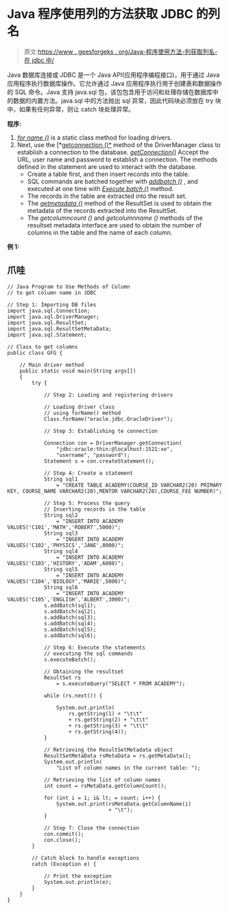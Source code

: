 # Java 程序使用列的方法获取 JDBC 的列名

> 原文:[https://www . geesforgeks . org/Java-程序使用方法-列获取列名-在 jdbc 中/](https://www.geeksforgeeks.org/java-program-to-use-methods-of-column-to-get-column-name-in-jdbc/)

Java 数据库连接或 JDBC 是一个 Java API(应用程序编程接口)，用于通过 Java 应用程序执行数据库操作。它允许通过 Java 应用程序执行用于创建表和数据操作的 SQL 命令。Java 支持 java.sql 包，该包包含用于访问和处理存储在数据库中的数据的内置方法。java.sql 中的方法抛出 sql 异常，因此代码块必须放在 try 块中，如果有任何异常，则让 catch 块处理异常。

**程序:**

1.  [*for name ()*](https://www.geeksforgeeks.org/class-forname-method-in-java-with-examples/) is a static class method for loading drivers.
2.  Next, use the [*[getconnection ()*](https://www.geeksforgeeks.org/establishing-jdbc-connection-in-java/) method of the DriverManager class to establish a connection to the database. [*getConnection()*](https://www.geeksforgeeks.org/establishing-jdbc-connection-in-java/) Accept the URL, user name and password to establish a connection. The methods defined in the statement are used to interact with the database.
    *   Create a table first, and then insert records into the table.
    *   SQL commands are batched together with [*addbatch ()*](https://www.geeksforgeeks.org/how-to-execute-multiple-sql-commands-on-a-database-simultaneously-in-jdbc/) , and executed at one time with [*Execute batch ()*](https://www.geeksforgeeks.org/how-to-execute-multiple-sql-commands-on-a-database-simultaneously-in-jdbc/) method.
    *   The records in the table are extracted into the result set.
    *   The [*getmetadata ()*](https://www.geeksforgeeks.org/how-to-get-the-datatype-of-a-column-of-a-table-using-jdbc/) method of the ResultSet is used to obtain the metadata of the records extracted into the ResultSet.
    *   The *getcolumncount ()* and *getcolumnname ()* methods of the resultset metadata interface are used to obtain the number of columns in the table and the name of each column.

**例 1:**

## 爪哇

```
// Java Program to Use Methods of Column
// to get column name in JDBC

// Step 1: Importing DB files
import java.sql.Connection;
import java.sql.DriverManager;
import java.sql.ResultSet;
import java.sql.ResultSetMetaData;
import java.sql.Statement;

// Class to get columns
public class GFG {

    // Main driver method
    public static void main(String args[])
    {
        try {

            // Step 2: Loading and registering drivers

            // Loading driver class
            // using forName() method
            Class.forName("oracle.jdbc.OracleDriver");

            // Step 3: Establishing te connection

            Connection con = DriverManager.getConnection(
                "jdbc:oracle:thin:@localhost:1521:xe",
                "username", "password");
            Statement s = con.createStatement();

            // Step 4: Create a statement
            String sql1
                = "CREATE TABLE ACADEMY(COURSE_ID VARCHAR2(20) PRIMARY KEY, COURSE_NAME VARCHAR2(20),MENTOR VARCHAR2(20),COURSE_FEE NUMBER)";

            // Step 5: Process the query
            // Inserting records in the table
            String sql2
                = "INSERT INTO ACADEMY VALUES('C101','MATH','ROBERT',5000)";
            String sql3
                = "INSERT INTO ACADEMY VALUES('C102','PHYSICS','JANE',8000)";
            String sql4
                = "INSERT INTO ACADEMY VALUES('C103','HISTORY','ADAM',6000)";
            String sql5
                = "INSERT INTO ACADEMY VALUES('C104','BIOLOGY','MARIE',5000)";
            String sql6
                = "INSERT INTO ACADEMY VALUES('C105','ENGLISH','ALBERT',3000)";
            s.addBatch(sql1);
            s.addBatch(sql2);
            s.addBatch(sql3);
            s.addBatch(sql4);
            s.addBatch(sql5);
            s.addBatch(sql6);

            // Step 6: Execute the statements
            // executing the sql commands
            s.executeBatch();

            // Obtaining the resultset
            ResultSet rs
                = s.executeQuery("SELECT * FROM ACADEMY");

            while (rs.next()) {

                System.out.println(
                    rs.getString(1) + "\t\t"
                    + rs.getString(2) + "\t\t"
                    + rs.getString(3) + "\t\t"
                    + rs.getString(4));
            }

            // Retrieving the ResultSetMetadata object
            ResultSetMetaData rsMetaData = rs.getMetaData();
            System.out.println(
                "List of column names in the current table: ");

            // Retrieving the list of column names
            int count = rsMetaData.getColumnCount();

            for (int i = 1; i& lt; = count; i++) {
                System.out.print(rsMetaData.getColumnName(i)
                                 + "\t");
            }

            // Step 7: Close the connection
            con.commit();
            con.close();
        }

        // Catch block to handle exceptions
        catch (Exception e) {

            // Print the exception
            System.out.println(e);
        }
    }
}
```